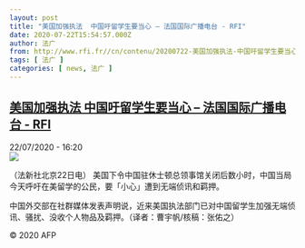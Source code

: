 ```yaml
---
layout: post
title: "美国加强执法  中国吁留学生要当心 – 法国国际广播电台 - RFI"
date: 2020-07-22T15:54:57.000Z
author: 法广
from: http://www.rfi.fr//cn/contenu/20200722-美国加强执法-中国吁留学生要当心
tags: [ 法广 ]
categories: [ news, 法广 ]
---
```

<!--1595433297000-->
[美国加强执法  中国吁留学生要当心 – 法国国际广播电台 - RFI](http://www.rfi.fr//cn/contenu/20200722-%E7%BE%8E%E5%9B%BD%E5%8A%A0%E5%BC%BA%E6%89%A7%E6%B3%95-%E4%B8%AD%E5%9B%BD%E5%90%81%E7%95%99%E5%AD%A6%E7%94%9F%E8%A6%81%E5%BD%93%E5%BF%83)
------

<div>
<div>22/07/2020 - 16:20</div><img src="https://s.rfi.fr/media/display/b5593b78-cc2a-11ea-9436-005056bff430/w:310/p:16x9/int0013b.200722222002.jpg"><div class="t-content__body u-clearfix"><div class="m-interstitial"></div><p>（法新社北京22日电）    美国下令中国驻休士顿总领事馆关闭后数小时，中国当局今天呼吁在美留学的公民，要「小心」遭到无端侦讯和羁押。</p><p>    中国外交部在社群媒体发表声明说，近来美国执法部门已对中国留学生加强无端侦讯、骚扰、没收个人物品及羁押。（译者：曹宇帆/核稿：张佑之）</p><p class="t-copyright">© 2020 AFP</p>        </div>
</div>
